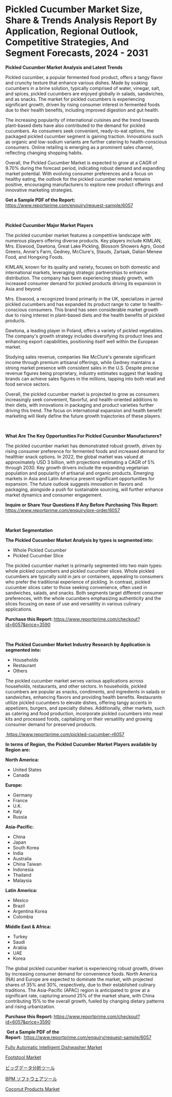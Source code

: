 <p><h1>Pickled Cucumber Market Size, Share & Trends Analysis Report By Application, Regional Outlook, Competitive Strategies, And Segment Forecasts, 2024 - 2031</h1></p><p><strong>Pickled Cucumber Market Analysis and Latest Trends</strong></p>
<p><p>Pickled cucumber, a popular fermented food product, offers a tangy flavor and crunchy texture that enhance various dishes. Made by soaking cucumbers in a brine solution, typically comprised of water, vinegar, salt, and spices, pickled cucumbers are enjoyed globally in salads, sandwiches, and as snacks. The market for pickled cucumbers is experiencing significant growth, driven by rising consumer interest in fermented foods due to their health benefits, including improved digestion and gut health.</p><p>The increasing popularity of international cuisines and the trend towards plant-based diets have also contributed to the demand for pickled cucumbers. As consumers seek convenient, ready-to-eat options, the packaged pickled cucumber segment is gaining traction. Innovations such as organic and low-sodium variants are further catering to health-conscious consumers. Online retailing is emerging as a prominent sales channel, reflecting changing shopping habits.</p><p>Overall, the Pickled Cucumber Market is expected to grow at a CAGR of 9.70% during the forecast period, indicating robust demand and expanding market potential. With evolving consumer preferences and a focus on healthy eating, the outlook for the pickled cucumber market remains positive, encouraging manufacturers to explore new product offerings and innovative marketing strategies.</p></p>
<p><strong>Get a Sample PDF of the Report:&nbsp;</strong> <a href="https://www.reportprime.com/enquiry/request-sample/6057">https://www.reportprime.com/enquiry/request-sample/6057</a></p>
<p>&nbsp;</p>
<p><strong>Pickled Cucumber Major Market Players</strong></p>
<p><p>The pickled cucumber market features a competitive landscape with numerous players offering diverse products. Key players include KIMLAN, Mrs. Elswood, Dawtona, Great Lake Pickling, Blossom Showers Agro, Good Greens, Annie's Farm, Gedney, McClure's, Stauds, Zartaak, Dalian Menew Food, and Hongxing Foods. </p><p>KIMLAN, known for its quality and variety, focuses on both domestic and international markets, leveraging strategic partnerships to enhance distribution. The company has been experiencing steady growth, with increased consumer demand for pickled products driving its expansion in Asia and beyond.</p><p>Mrs. Elswood, a recognized brand primarily in the UK, specializes in jarred pickled cucumbers and has expanded its product range to cater to health-conscious consumers. This brand has seen considerable market growth due to rising interest in plant-based diets and the health benefits of pickled products.</p><p>Dawtona, a leading player in Poland, offers a variety of pickled vegetables. The company's growth strategy includes diversifying its product lines and enhancing export capabilities, positioning itself well within the European market.</p><p>Studying sales revenue, companies like McClure's generate significant income through premium artisanal offerings, while Gedney maintains a strong market presence with consistent sales in the U.S. Despite precise revenue figures being proprietary, industry estimates suggest that leading brands can achieve sales figures in the millions, tapping into both retail and food service sectors.</p><p>Overall, the pickled cucumber market is projected to grow as consumers increasingly seek convenient, flavorful, and health-oriented additions to their diets, with innovations in packaging and product varieties further driving this trend. The focus on international expansion and health benefit marketing will likely define the future growth trajectories of these players.</p></p>
<p>&nbsp;</p>
<p><strong>What Are The Key Opportunities For Pickled Cucumber Manufacturers?</strong></p>
<p><p>The pickled cucumber market has demonstrated robust growth, driven by rising consumer preference for fermented foods and increased demand for healthier snack options. In 2022, the global market was valued at approximately USD 3 billion, with projections estimating a CAGR of 5% through 2030. Key growth drivers include the expanding vegetarian population and popularity of artisanal and organic products. Emerging markets in Asia and Latin America present significant opportunities for expansion. The future outlook suggests innovation in flavors and packaging, alongside a push for sustainable sourcing, will further enhance market dynamics and consumer engagement.</p></p>
<p><strong>Inquire or Share Your Questions If Any Before Purchasing This Report:</strong> <a href="https://www.reportprime.com/enquiry/pre-order/6057">https://www.reportprime.com/enquiry/pre-order/6057</a></p>
<p>&nbsp;</p>
<p><strong>Market Segmentation</strong></p>
<p><strong>The Pickled Cucumber Market Analysis by types is segmented into:</strong></p>
<p><ul><li>Whole Pickled Cucumber</li><li>Pickled Cucumber Slice</li></ul></p>
<p><p>The pickled cucumber market is primarily segmented into two main types: whole pickled cucumbers and pickled cucumber slices. Whole pickled cucumbers are typically sold in jars or containers, appealing to consumers who prefer the traditional experience of pickling. In contrast, pickled cucumber slices cater to those seeking convenience, often used in sandwiches, salads, and snacks. Both segments target different consumer preferences, with the whole cucumbers emphasizing authenticity and the slices focusing on ease of use and versatility in various culinary applications.</p></p>
<p><strong>Purchase this Report:&nbsp;</strong><a href="https://www.reportprime.com/checkout?id=6057&price=3590">https://www.reportprime.com/checkout?id=6057&price=3590</a></p>
<p>&nbsp;</p>
<p><strong>The Pickled Cucumber Market Industry Research by Application is segmented into:</strong></p>
<p><ul><li>Households</li><li>Restaurant</li><li>Others</li></ul></p>
<p><p>The pickled cucumber market serves various applications across households, restaurants, and other sectors. In households, pickled cucumbers are popular as snacks, condiments, and ingredients in salads or sandwiches, enhancing flavors and providing health benefits. Restaurants utilize pickled cucumbers to elevate dishes, offering tangy accents in appetizers, burgers, and specialty dishes. Additionally, other markets, such as catering and food production, incorporate pickled cucumbers into meal kits and processed foods, capitalizing on their versatility and growing consumer demand for preserved products.</p></p>
<p><a href="https://www.reportprime.com/pickled-cucumber-r6057">&nbsp;https://www.reportprime.com/pickled-cucumber-r6057</a></p>
<p><strong>In terms of Region, the Pickled Cucumber Market Players available by Region are:</strong></p>
<p>
    <p> <strong> North America: </strong>
        <ul>
            <li>United States</li>
            <li>Canada</li>
        </ul>
        </p> 
    <p> <strong> Europe: </strong>
        <ul>
            <li>Germany</li>
            <li>France</li>
            <li>U.K.</li>
            <li>Italy</li>
            <li>Russia</li>
        </ul>
        </p> 
    <p> <strong> Asia-Pacific: </strong>
        <ul>
            <li>China</li>
            <li>Japan</li>
            <li>South Korea</li>
            <li>India</li>
            <li>Australia</li>
            <li>China Taiwan</li>
            <li>Indonesia</li>
            <li>Thailand</li>
            <li>Malaysia</li>
        </ul>
        </p> 
    <p> <strong> Latin America: </strong>
        <ul>
            <li>Mexico</li>
            <li>Brazil</li>
            <li>Argentina Korea</li>
            <li>Colombia</li>
        </ul>
        </p> 
    <p> <strong> Middle East & Africa: </strong>
        <ul>
            <li>Turkey</li>
            <li>Saudi</li>
            <li>Arabia</li>
            <li>UAE</li>
            <li>Korea</li>
        </ul>
    </p>
    </p>
<p><p>The global pickled cucumber market is experiencing robust growth, driven by increasing consumer demand for convenience foods. North America (NA) and Europe are expected to dominate the market, with projected shares of 35% and 30%, respectively, due to their established culinary traditions. The Asia-Pacific (APAC) region is anticipated to grow at a significant rate, capturing around 25% of the market share, with China contributing 15% to the overall growth, fueled by changing dietary patterns and rising urbanization.</p></p>
<p><strong>Purchase this Report: </strong><a href="https://www.reportprime.com/checkout?id=6057&price=3590">https://www.reportprime.com/checkout?id=6057&price=3590</a></p>
<p>&nbsp;<strong>Get a Sample PDF of the Report:&nbsp;&nbsp;</strong><a href="https://www.reportprime.com/enquiry/request-sample/6057">https://www.reportprime.com/enquiry/request-sample/6057</a></p>
<p><strong></strong></p>
<p><p><a href="https://issuu.com/reportprime-2/docs/fully-automatic-intelligent-dishwas_8732247bf731c9">Fully Automatic Intelligent Dishwasher Market</a></p><p><a href="https://medium.com/@audieyost2008/global-footstool-market-analysis-trends-forecasts-and-growth-opportunities-2024-2031-in-127-a8e0b99b5a4a">Footstool Market</a></p><p><a href="https://medium.com/@jeannesawayn2023/%E3%83%93%E3%83%83%E3%82%B0%E3%83%87%E3%83%BC%E3%82%BF%E5%88%86%E6%9E%90%E3%83%84%E3%83%BC%E3%83%AB%E3%81%AE%E5%B8%82%E5%A0%B4%E3%82%B7%E3%82%A7%E3%82%A2%E3%81%A8%E6%96%B0%E3%81%97%E3%81%84%E3%83%88%E3%83%AC%E3%83%B3%E3%83%89%E5%88%86%E6%9E%90-%E3%81%9D%E3%81%AE%E7%A8%AE%E9%A1%9E-%E3%82%A2%E3%83%97%E3%83%AA%E3%82%B1%E3%83%BC%E3%82%B7%E3%83%A7%E3%83%B3-%E3%82%A8%E3%83%B3%E3%83%89%E3%83%A6%E3%83%BC%E3%82%B9%E5%88%A5%E3%81%8A%E3%82%88%E3%81%B32024%E5%B9%B4%E3%81%8B%E3%82%892031%E5%B9%B4%E3%81%BE%E3%81%A7%E3%81%AE%E4%BA%88%E6%B8%AC%E3%81%AB%E3%82%88%E3%82%8B-3f82b7c7031b">ビッグデータ分析ツール</a></p><p><a href="https://medium.com/@jeannesawayn2023/%E3%82%B0%E3%83%AD%E3%83%BC%E3%83%90%E3%83%ABbpm%E3%82%BD%E3%83%95%E3%83%88%E3%82%A6%E3%82%A7%E3%82%A2%E3%83%84%E3%83%BC%E3%83%AB%E5%B8%82%E5%A0%B4%E3%83%88%E3%83%AC%E3%83%B3%E3%83%89-%E6%88%90%E9%95%B7%E6%A9%9F%E4%BC%9A%E3%81%A8%E8%AA%B2%E9%A1%8C%E3%81%8B%E3%82%89%E3%81%AE%E6%B4%9E%E5%AF%9F-2024%E5%B9%B4%E3%81%8B%E3%82%892031%E5%B9%B4%E3%81%BE%E3%81%A7-bbbd5efb1405">BPM ソフトウェアツール</a></p><p><a href="https://www.linkedin.com/pulse/coconut-products-market-research-report-forecast-growth-prospects-rc91f?trackingId=8LuNcteBReuPK1XfHiS9%2BQ%3D%3D">Coconut Products Market</a></p></p>